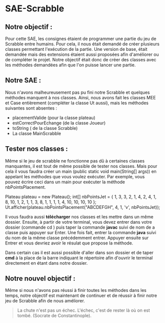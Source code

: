 # SAE-Scrabble

## Notre objectif :

Pour cette SAE, les consignes étaient de programmer une partie du jeu de Scrabble entre humains. Pour cela, il nous était demandé de créer plusieurs classes permettant l'exécution de la partie. Une version de base, était demandée mais des extensions étaient aussi proposées afin d'améliorer ou de compléter le projet.
Notre objectif était donc de créer des classes avec les méthodes demandées afin que l'on puisse lancer une partie.

## Notre SAE :

Nous n'avons malheureusement pas pu fini notre Scrabble et quelques méthodes manquent à nos classes.
Ainsi, nous avons fait les classes MEE et Case entièrement (compléter la classe Ut aussi), mais les méthodes suivantes sont absentes : 
* placementValide (pour la classe plateau) 
* estCorrectPourEchange (de la classe Joueur) 
* toString ( de la classe Scrabble) 
* La classe MainScrabble

## Tester nos classes : 

Même si le jeu de scrabble ne fonctionne pas dû à certaines classes manquantes, il est tout de même possible de tester nos classes. Mais pour cela il vous faudra créer un main (public static void main(String[] args)) en appelant les méthodes que vous voulez exécuter. Par exemple, vous pouvez écrire ceci dans un main pour exécuter la méthode nbPointsPlacement.

Plateau plateau = new Plateau();
int[] nbPointsJet = { 1, 3, 3, 2, 1, 4, 2, 4, 1, 8, 10, 1, 2, 1, 1, 3, 8, 1, 1, 1, 1, 4, 10, 10, 10, 10 };
Ut.afficher(plateau.nbPointsPlacement("ABCDEFGH", 4, 1, 'v', nbPointsJet));

Il vous faudra aussi **télécharger** nos classes et les mettre dans un même dossier. Ensuite, à partir de votre terminal, vous devez entrer dans votre dossier (commande cd <cible>) puis taper la commande **javac** suivi de nom de a classe puis appuyer sur Enter. Une fois fait, entrer la commande **java** suivi du nom de la même classe précédemment entrer. Appuyer ensuite sur Entrer et vous devriez avoir le résulat que propose la méthode. 
  
Dans certain cas il est aussi possible d'aller dans son dossier et de taper **cmd** à la place de la barre indiquant le répertoire afin d'ouvrir le terminal directement en étant dans notre dossier.

## Notre nouvel objectif :
  
Même si nous n'avons pas réussi à finir toutes les méthodes dans les temps, notre objectif est maintenant de continuer et de réussir à finir notre jeu de Scrabble afin de nous améliorer.

> La chute n'est pas un échec. L'échec, c'est de rester là où on est tombé. (Socrate de Constantinople).